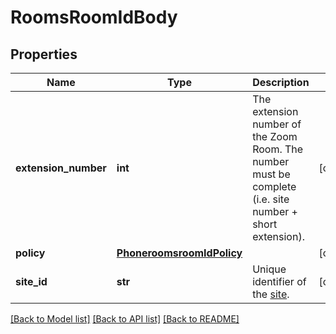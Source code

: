 # RoomsRoomIdBody

## Properties
Name | Type | Description | Notes
------------ | ------------- | ------------- | -------------
**extension_number** | **int** | The extension number of the Zoom Room. The number must be complete (i.e. site number + short extension). | [optional] 
**policy** | [**PhoneroomsroomIdPolicy**](PhoneroomsroomIdPolicy.md) |  | [optional] 
**site_id** | **str** | Unique identifier of the [site](https://support.zoom.us/hc/en-us/articles/360020809672-Managing-Multiple-Sites). | [optional] 

[[Back to Model list]](../README.md#documentation-for-models) [[Back to API list]](../README.md#documentation-for-api-endpoints) [[Back to README]](../README.md)


